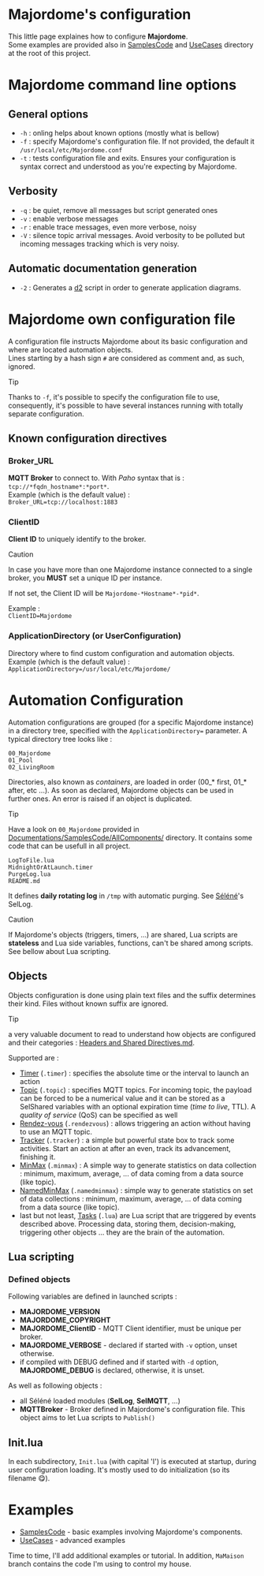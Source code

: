Majordome's configuration
=========================

This little page explaines how to configure **Majordome**.<br>
Some examples are provided also in [SamplesCode](SamplesCode/) and [UseCases](UseCases/) directory at the root of this project.

# Majordome command line options

## General options
- `-h` : onling helps about known options (mostly what is bellow)
- `-f` : specify Majordome's configuration file. If not provided, the default it `/usr/local/etc/Majordome.conf`
- `-t` : tests configuration file and exits. Ensures your configuration is syntax correct and understood as you're expecting by Majordome.

## Verbosity
- `-q` : be quiet, remove all messages but script generated ones
- `-v` : enable verbose messages
- `-r` : enable trace messages, even more verbose, noisy
- `-V` : silence topic arrival messages. Avoid verbosity to be polluted but incoming messages tracking which is very noisy.

## Automatic documentation generation
- `-2` : Generates a [d2](https://d2lang.com/) script in order to generate application diagrams.

# Majordome own configuration file

A configuration file instructs Majordome about its basic configuration and where are located automation objects.<br>
Lines starting by a hash sign `#` are considered as comment and, as such, ignored.

> [!TIP]
> Thanks to `-f`, it's possible to specify the configuration file to use, consequently, it's possible to have several instances running with totally separate configuration.

## Known configuration directives
### Broker_URL
**MQTT Broker** to connect to. With *Paho* syntax that is : `tcp://*fqdn_hostname*:*port*`.<br>
Example (which is the default value) :<br>
`Broker_URL=tcp://localhost:1883`

### ClientID
**Client ID** to uniquely identify to the broker.
> [!CAUTION]
> In case you have more than one Majordome instance connected to a single broker, you **MUST** set a unique ID per instance.

If not set, the Client ID will be `Majordome-*Hostname*-*pid*`.

Example :<br>
`ClientID=Majordome`

### ApplicationDirectory (or UserConfiguration)
Directory where to find custom configuration and automation objects.<br>
Example (which is the default value) :<br>
`ApplicationDirectory=/usr/local/etc/Majordome/`

# Automation Configuration

Automation configurations are grouped (for a specific Majordome instance) in a directory tree, specified with the `ApplicationDirectory=` parameter. A typical directory tree looks like :
```
00_Majordome
01_Pool
02_LivingRoom
```

Directories, also known as *containers*, are loaded in order (00_* first, 01_* after, etc ...). As soon as declared, Majordome objects can be used in further ones.
An error is raised if an object is duplicated.

> [!TIP]
> Have a look on `00_Majordome` provided in [Documentations/SamplesCode/AllComponents/](SamplesCode/AllComponents/) directory. It contains some code that can be usefull in all project. 
> ```
> LogToFile.lua
> MidnightOrAtLaunch.timer
> PurgeLog.lua
> README.md
> ```
> It defines **daily rotating log** in `/tmp` with automatic purging. See [Séléné](https://github.com/destroyedlolo/Selene)'s SelLog.

> [!CAUTION]
> If Majordome's objects (triggers, timers, ...) are shared, Lua scripts are **stateless** and Lua side variables, functions, can't be shared among scripts. See bellow about Lua scripting.

## Objects
Objects configuration is done using plain text files and the suffix determines their kind. Files without known suffix are ignored.

> [!TIP]
> a very valuable document to read to understand how objects are configured and their categories : [Headers and Shared Directives.md](Headers%20and%20Shared%20Directives.md).

Supported are :
- [Timer](timer.md) (`.timer`) : specifies the absolute time or the interval to launch an action
- [Topic](tipic.md) (`.topic`) :  specifies MQTT topics. For incoming topic, the payload can be forced to be a numerical value and it can be stored as a SelShared variables with an optional expiration time (*time to live*, TTL). A *quality of service* (QoS) can be specified as well
- [Rendez-vous](rendezvous.md) (`.rendezvous`) : allows triggering an action without having to use an MQTT topic.
- [Tracker](tracker.md) (`.tracker`) : a simple but powerful state box to track some activities. Start an action at after an even, track its advancement, finishing it.
- [MinMax](minmax.md) (`.minmax`) : A simple way to generate statistics on data collection : minimum, maximum, average, ... of data coming from a data source (like topic).
- [NamedMinMax](NamedMinMax.md) (`.namedminmax`) :  simple way to generate statistics on set of data collections : minimum, maximum, average, ... of data coming from a data source (like topic).
- last but not least, [Tasks](Task(lua).md)  (`.lua`) are Lua script that are triggered by events described above. Processing data, storing them, decision-making, triggering other objects ... they are the brain of the automation.

## Lua scripting

### Defined objects

Following variables are defined in launched scripts :
- **MAJORDOME_VERSION**
- **MAJORDOME_COPYRIGHT**
- **MAJORDOME_ClientID** - MQTT Client identifier, must be unique per broker.
- **MAJORDOME_VERBOSE** - declared if started with `-v` option, unset otherwise.
- if compiled with DEBUG defined and if started with `-d` option, **MAJORDOME_DEBUG** is declared, otherwise, it is unset.

As well as following objects :
- all Séléné loaded modules (**SelLog**, **SelMQTT**, ...)
- **MQTTBroker** - Broker defined in Majordome's configuration file. This object aims to let Lua scripts to `Publish()` 

## Init.lua
In each subdirectory, `Init.lua` (with capital 'I') is executed at startup, during user configuration loading. It's mostly used to do initialization (so its filename :yum:).

# Examples

* [SamplesCode](SamplesCode/) - basic examples involving Majordome's components.
* [UseCases](UseCases/) - advanced examples

Time to time, I'll add additional examples or tutorial. In addition, `MaMaison` branch contains the code I'm using to control my house.
